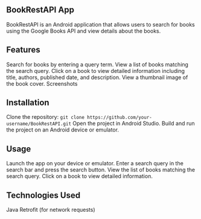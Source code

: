 ## BookRestAPI App
BookRestAPI is an Android application that allows users to search for books using the Google Books API and view details about the books.

## Features
Search for books by entering a query term.
View a list of books matching the search query.
Click on a book to view detailed information including title, authors, published date, and description.
View a thumbnail image of the book cover.
Screenshots


## Installation
Clone the repository:
`git clone https://github.com/your-username/BookRestAPI.git`
Open the project in Android Studio.
Build and run the project on an Android device or emulator.

## Usage
Launch the app on your device or emulator.
Enter a search query in the search bar and press the search button.
View the list of books matching the search query.
Click on a book to view detailed information.

## Technologies Used
Java
Retrofit (for network requests)